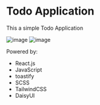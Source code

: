 <h1>Todo Application</h1>

<p>This a simple Todo Application</p>

![image](https://user-images.githubusercontent.com/94512220/231090457-0932f846-dc06-487c-b1eb-d18c6a0a6ee6.png)
![image](https://user-images.githubusercontent.com/94512220/231090901-6b14027c-8606-456a-af5a-7648533d4350.png)

Powered by: 
<ul>
<li>React.js</li>
<li>JavaScript</li>
<li>toastify</li>
<li>SCSS</li>
<li>TailwindCSS</li>
<li>DaisyUI</li>
</ul>
